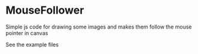 # MouseFollower
Simple js code for drawing some images and makes them follow the mouse pointer in canvas

See the example files
